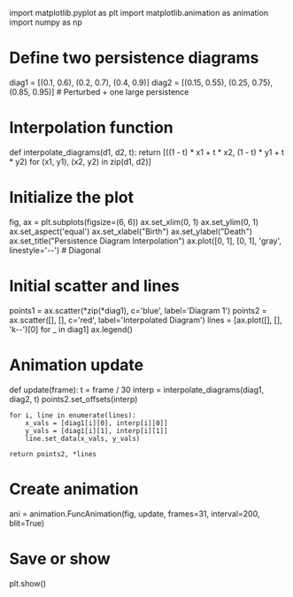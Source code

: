 import matplotlib.pyplot as plt
import matplotlib.animation as animation
import numpy as np

# Define two persistence diagrams
diag1 = [(0.1, 0.6), (0.2, 0.7), (0.4, 0.9)]
diag2 = [(0.15, 0.55), (0.25, 0.75), (0.85, 0.95)]  # Perturbed + one large persistence

# Interpolation function
def interpolate_diagrams(d1, d2, t):
    return [((1 - t) * x1 + t * x2, (1 - t) * y1 + t * y2) for (x1, y1), (x2, y2) in zip(d1, d2)]


# Initialize the plot
fig, ax = plt.subplots(figsize=(6, 6))
ax.set_xlim(0, 1)
ax.set_ylim(0, 1)
ax.set_aspect('equal')
ax.set_xlabel("Birth")
ax.set_ylabel("Death")
ax.set_title("Persistence Diagram Interpolation")
ax.plot([0, 1], [0, 1], 'gray', linestyle='--')  # Diagonal

# Initial scatter and lines
points1 = ax.scatter(*zip(*diag1), c='blue', label='Diagram 1')
points2 = ax.scatter([], [], c='red', label='Interpolated Diagram')
lines = [ax.plot([], [], 'k--')[0] for _ in diag1]
ax.legend()

# Animation update
def update(frame):
    t = frame / 30
    interp = interpolate_diagrams(diag1, diag2, t)
    points2.set_offsets(interp)

    for i, line in enumerate(lines):
        x_vals = [diag1[i][0], interp[i][0]]
        y_vals = [diag1[i][1], interp[i][1]]
        line.set_data(x_vals, y_vals)

    return points2, *lines

# Create animation
ani = animation.FuncAnimation(fig, update, frames=31, interval=200, blit=True)

# Save or show
plt.show()
